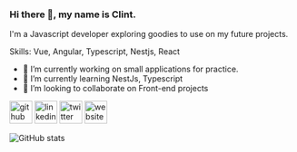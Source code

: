 ### Hi there 👋, my name is Clint.
I'm a Javascript developer exploring goodies to use on my future projects.

Skills: Vue, Angular, Typescript, Nestjs, React

- 🔭 I’m currently working on small applications for practice. 
- 🌱 I’m currently learning NestJs, Typescript 
- 👯 I’m looking to collaborate on Front-end projects 


[<img src='https://cdn.jsdelivr.net/npm/simple-icons@3.0.1/icons/github.svg' alt='github' height='40'>](https://github.com/cjestal)  [<img src='https://cdn.jsdelivr.net/npm/simple-icons@3.0.1/icons/linkedin.svg' alt='linkedin' height='40'>](https://www.linkedin.com/in/clintjamesestal/)  [<img src='https://cdn.jsdelivr.net/npm/simple-icons@3.0.1/icons/twitter.svg' alt='twitter' height='40'>](https://twitter.com/cjestal)  [<img src='https://cdn.jsdelivr.net/npm/simple-icons@3.0.1/icons/icloud.svg' alt='website' height='40'>](https://cjestal.com)  

![GitHub stats](https://github-readme-stats.vercel.app/api?username=cjestal&show_icons=true)  

